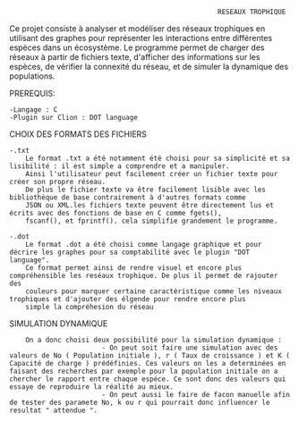                                                         RESEAUX TROPHIQUE



Ce projet consiste à analyser et modéliser des réseaux trophiques en utilisant des graphes pour représenter les interactions
entre différentes espèces dans un écosystème. Le programme permet de charger des réseaux à partir de fichiers texte, d'afficher
des informations sur les espèces, de vérifier la connexité du réseau, et de simuler la dynamique des populations.



PREREQUIS:

    -Langage : C
    -Plugin sur Clion : DOT language 


  CHOIX DES FORMATS DES FICHIERS
  
    -.txt
        Le format .txt a été notamment été choisi pour sa simplicité et sa lisibilité : il est simple a comprendre et a manipuler.
        Ainsi l'utilisateur peut facilement créer un fichier texte pour créer son propre réseau.
        De plus le fichier texte va être facilement lisible avec les bibliothèque de base contrairement à d'autres formats comme
        JSON ou XML.les fichiers texte peuvent être directement lus et écrits avec des fonctions de base en C comme fgets(),
        fscanf(), et fprintf(). cela simplifie grandement le programme.

    -.dot
        Le format .dot a été choisi comme langage graphique et pour décrire les graphes pour sa comptabilité avec le plugin "DOT language".
        Ce format permet ainsi de rendre visuel et encore plus compréhensible les reséaux trophique. De plus il permet de rajouter des
        couleurs pour marquer certaine caractéristique comme les niveaux trophiques et d'ajouter des élgende pour rendre encore plus
        simple la compréhesion du réseau


  SIMULATION DYNAMIQUE

        On a donc choisi deux possibilité pour la simulation dynamique : 
                           - On peut soit faire une simulation avec des valeurs de No ( Population initiale ), r ( Taux de croissance ) et K ( Capacité de charge ) prédéfinies. Ces valeurs on les a determinées en faisant des recherches par exemple pour la population initiale on a chercher le rapport entre chaque espéce. Ce sont donc des valeurs qui essaye de reproduire la réalité au mieux.
                           - On peut aussi le faire de facon manuelle afin de tester des paramete No, k ou r qui pourrait donc influencer le resultat " attendue ".
  
        
